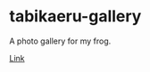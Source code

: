 # tabikaeru-gallery
A photo gallery for my frog.

[Link](http://www.hsfzxjy.site/tabikaeru-gallery/)

